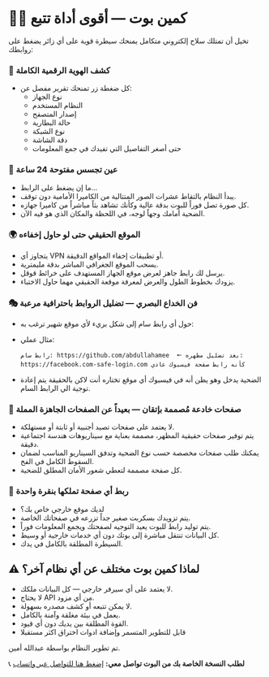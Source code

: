 # 🚀🔥 كمين بوت — أقوى أداة تتبع

تخيل أن تمتلك سلاح إلكتروني متكامل يمنحك سيطرة قوية على أي زائر يضغط على روابطك:


### 🎯 كشف الهوية الرقمية الكاملة

* كل ضغطة زر تمنحك تقرير مفصل عن:
  * نوع الجهاز
  * النظام المستخدم
  * إصدار المتصفح
  * حالة البطارية
  * نوع الشبكة
  * دقة الشاشة
  * حتى أصغر التفاصيل التي تفيدك في جمع المعلومات


### 📸 عين تجسس مفتوحة 24 ساعة

* ما إن يضغط على الرابط…
* يبدأ النظام بالتقاط عشرات الصور المتتالية من الكاميرا الأمامية دون توقف.
* كل صورة تصل فوراً للبوت بدقة عالية وكأنك تشاهد بثاً مباشراً من كاميرا جهازه.
* الضحية أمامك وجهاً لوجه، في اللحظة والمكان الذي هو فيه الآن.


### 🌍 الموقع الحقيقي حتى لو حاول إخفاءه

* يتجاوز أي VPN أو تطبيقات إخفاء المواقع الدقيقة.
* يسحب الموقع الجغرافي المباشر بدقة مليمترية.
* يرسل لك رابط جاهز لعرض موقع الجهاز المستهدف على خرائط قوقل.
* يزودك بخطوط الطول والعرض لمعرفة موقعة الحقيقي مهما حاول الاختباء.


### 🎭 فن الخداع البصري — تضليل الروابط باحترافية مرعبة

* حول أي رابط سام إلى شكل بريء لأي موقع شهير ترغب به:
* مثال عملي:

  ```
  رابط سام: https://github.com/abdullahamee  🠔 بعد تضليل مظهره: https://facebook.com-safe-login.com كأنه رابط صفحة فيسبوك عادي
  ```
* الضحية يدخل وهو يظن أنه في فيسبوك أي موقع تختاره أنت لاكن بالحقيقة يتم إعادة توجية الي الرابط السام.


### 🔬 صفحات خادعة مُصممة بإتقان — بعيداً عن الصفحات الجاهزة المملة

* لا يعتمد على صفحات تصيد أجنبية أو ثابتة أو مستهلكة.
* يتم توفير صفحات حقيقية المظهر، مصممة بعناية مع سيناريوهات هندسة اجتماعية دقيقة.
* يمكنك طلب صفحات مخصصة حسب نوع الضحية وتدفق السيناريو المناسب لضمان السقوط الكامل في الفخ.
* كل صفحة مصممة لتعطي شعور الأمان المطلق للضحية.


### 🎯 ربط أي صفحة تملكها بنقرة واحدة

* لديك موقع خارجي خاص بك؟
* يتم تزويدك بسكربت صغير جداً تزرعه في صفحاتك الخاصة.
* يتم توليد رابط للبوت يعيد التوجيه لصفحتك ويجمع المعلومات فوراً.
* كل البيانات تنتقل مباشرة إلى بوتك دون أي خدمات خارجية أو وسيط.
* السيطرة المطلقة بالكامل في يدك.


## ⚠️ لماذا كمين بوت مختلف عن أي نظام آخر؟

* لا يعتمد على أي سيرفر خارجي — كل البيانات ملكك.
* لا يحتاج API من أي مزود.
* لا يمكن تتبعه أو كشف مصدره بسهولة.
* يعمل في بيئة مغلقة وآمنة بالكامل.
* القوة المطلقة بين يديك دون أي قيود.
* قابل للتطوير المتسمر وإضافة ادوات اختراق اكثر مستقبلا


تم تطوير النظام بواسطة عبدالله أمين.

📞 **لطلب النسخة الخاصة بك من البوت تواصل معي:** [إضغط هنا للتواصل عبر واتساب](https://wa.me/967779394972)
